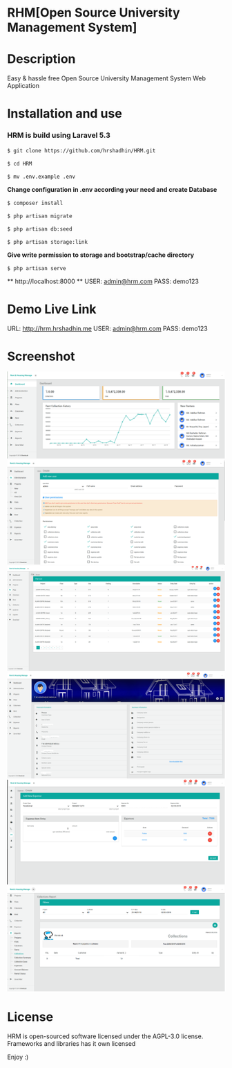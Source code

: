 RHM[Open Source University Management System]
==========================================

# Description
  Easy & hassle free Open Source University Management System Web Application

# Installation and use
### HRM is build using Laravel 5.3
```
$ git clone https://github.com/hrshadhin/HRM.git
```
```
$ cd HRM
```
```
$ mv .env.example .env
```
**Change configuration in .env according your need and create Database**
```
$ composer install
```
```
$ php artisan migrate
```
```
$ php artisan db:seed
```
```
$ php artisan storage:link
```
**Give write permission to storage and bootstrap/cache directory**

```
$ php artisan serve
```
**  http://localhost:8000 **
USER: admin@hrm.com
PASS: demo123

# Demo Live Link
URL: http://hrm.hrshadhin.me
USER: admin@hrm.com
PASS: demo123


# Screenshot
<img src="screenshots/1.png">
<img src="screenshots/2.png">
<img src="screenshots/3.png">
<img src="screenshots/4.png">
<img src="screenshots/6.png">
<img src="screenshots/7.png">


# License
HRM is open-sourced software licensed under the AGPL-3.0 license. Frameworks and libraries has it own licensed

Enjoy :)

